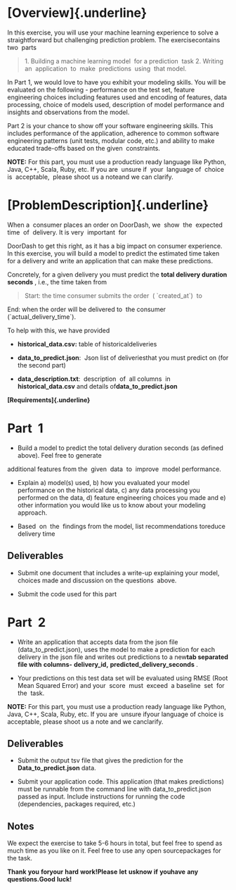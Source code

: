 # **[Overview]{.underline}** 

In this exercise, you will use your machine learning experience to solve
a straightforward but challenging prediction​ ​problem.​ ​The​ ​exercise​
​contains ​ two​ ​ parts​

> 1\. Building​ ​a​ ​machine​ ​learning​ model​ ​ ​for​ ​a​ ​prediction ​ task​ 2.
> Writing ​ an​ ​ application​ ​ to​ ​ make​ ​ ​predictions ​ using​ ​ ​that​ ​model.

In Part 1, we would love to have you exhibit your modeling skills. You
will be evaluated on the following - performance on the test set,
feature engineering choices including features used and encoding of
features, data processing, choice of models used, description of model
performance and insights and observations from the​ ​model.

Part 2 is your chance to show off your software engineering skills. This
includes performance of the application, adherence to common software
engineering patterns (unit tests, modular code, etc.) and ability to
make educated​ ​trade-offs​ ​based​ ​on​ ​the​ ​given ​ constraints.​

**NOTE:** For​ this part, you must use a production ready language like
Python, Java, C++, Scala, Ruby, etc. If you are ​ unsure​ ​ if​ ​ your​ ​
language​ ​​of ​ choice​ ​ is​ ​ ​acceptable, ​ please​ ​shoot​​ ​us​ ​a​ note​​ ​and​ ​we​ can​​
​clarify.

# [**Problem**​ ​**Description**]{.underline} 

When​ a​ ​ ​consumer​ ​places​ ​an​ ​order​ ​on​ DoorDash,​​ we​ ​ show​ ​ the​ ​ ​expected ​
​time ​ of​ ​ ​delivery.​ ​It​ ​is​ ​very ​ important​ ​ for​

DoorDash to get this right, as it has a big impact on consumer
experience. In this exercise, you will build a model to predict the
estimated time taken for a delivery and write an application that can
make these predictions.

Concretely, for a given delivery you must predict the ​**total delivery
duration seconds** , i.e., the time taken from

> Start:​ ​the​ ​time​ ​consumer​ ​submits​ ​the​ ​order ​ (​ \`created_at\`) ​ to​

End:​ ​when​ ​the​ ​order​ ​will​ ​be​ ​delivered​ to​ ​ ​the​ consumer​​
​(\`actual_delivery_time\`).

To​ ​help​ ​with​ ​this,​ ​we​ ​have​ ​provided

-   **historical_data.csv:**​ ​table​ ​of​ ​historical​ ​deliveries

-   **data_to_predict.json**​: ​ ​Json​ ​list​ ​of​ ​deliveries​ ​that​ ​you​ ​must​
    ​predict​ ​on​ ​(for ​​the​ ​second​ ​part)

-   **data_description.txt**:​ ​ description​ ​ of​ ​ all​ ​ columns​ ​ in​​
    ​**historical_data.csv**​ ​and​ ​details​ of​ **data_to_predict.json**

**[Requirements]{.underline}**

# Part ​ 1​ 

-   Build a model to predict the total delivery duration seconds (as
    defined above). Feel free to generate

additional​ ​features​ ​from​ ​the ​ given​ ​ data​ ​ to​ ​ improve​ ​ model​ ​
performance.​

-   Explain a) model(s) used, b) how you evaluated your model
    performance on the historical data, c) any data processing you
    performed on the data, d) feature engineering choices you made
    and e) other information​ ​you​ ​would​ ​like​ ​us​ ​to​ ​know​ ​about​ ​your​
    ​modeling​ ​approach.

-   Based ​ on​ ​ the​ ​ ​findings ​​from​ ​the​ ​model,​ list​​ ​recommendations​ to​​
    ​reduce​ ​delivery​ ​time

## Deliverables 

-   Submit one document that includes a write-up explaining your model,
    choices made and discussion on the​ ​questions ​ above.​

-   Submit​ ​the​ ​code​ ​used​ ​for​ ​this​ ​part

# Part ​ 2​ 

-   Write an application that accepts data from the json file
    (data_to_predict.json), uses the model to make a prediction for each
    delivery in the json file and writes out predictions to a new ​**tab
    separated file with**​ ​**columns**​ ​**-**​ ​**delivery_id,** ​
    **predicted_delivery_seconds**​ .​

-   Your predictions on this test data set will be evaluated using RMSE
    (Root Mean Squared Error) and your ​ score​ ​ must​ ​ exceed​ ​ a​ ​ baseline​
    ​ set​ ​ for​ ​ the​ ​ ​task.

**NOTE:** For​ this part, you must use a production ready language like
Python, Java, C++, Scala, Ruby, etc. If you are ​ ​unsure​ ​if​ ​your​ ​language​
​of​ ​choice​ ​is​ ​acceptable,​ please​ ​​shoot​ ​us​ ​a​ ​note​ ​and​ ​we​ ​can​ ​clarify.

## Deliverables 

-   Submit​ ​the​ ​output​ ​tsv​ ​file​ ​that​ ​gives ​the​​ ​prediction​ ​for​ ​the​
    ​**Data_to_predict.json**​ data.​

-   Submit your application code. This application (that makes
    predictions) must be runnable from the command line with
    data_to_predict.json passed as input. Include instructions for
    running the code (dependencies,​ ​packages​ ​required,​ ​etc.)

## Notes 

We expect the exercise to take 5-6 hours in total, but feel free to
spend as much time as you like on it. Feel free to​ ​use​ ​any​ ​open​ ​source​
​packages​ ​for​ ​the​ ​task.

**Thank**​ ​**you**​ ​**for**​ ​**your**​ ​**hard**​ ​**work!**​ ​**Please**​ ​**let**​
​**us**​ ​**know**​ ​**if**​ ​**you**​ ​**have**​ ​**any**​ ​**questions.**​ ​**Good**​
​**luck!**
